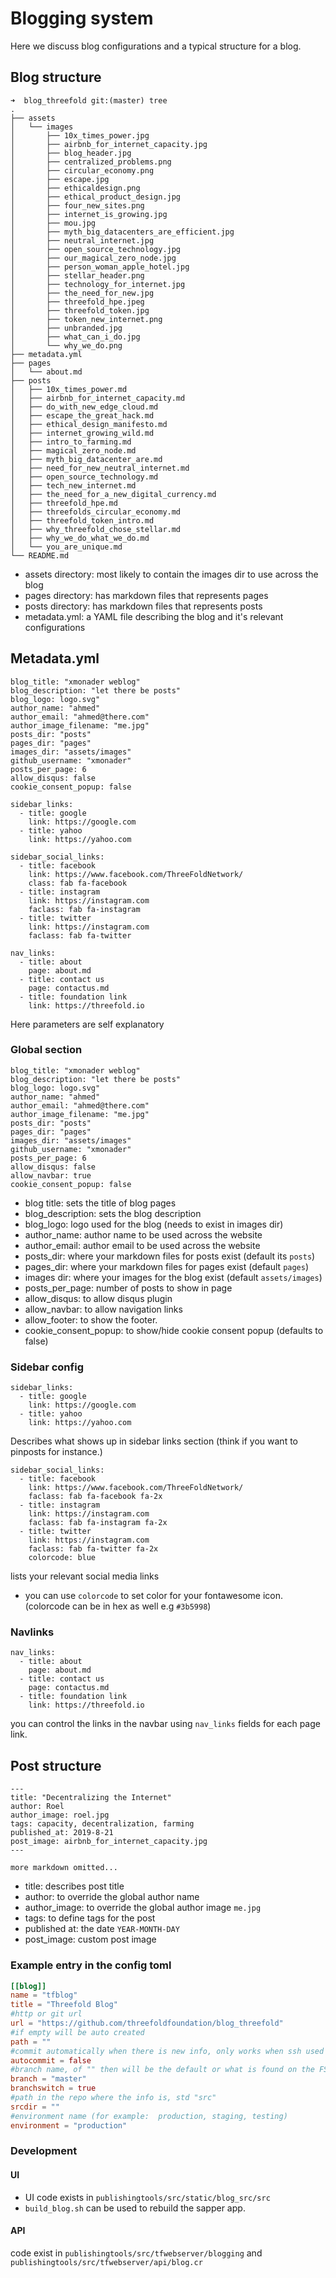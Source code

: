 # Blogging system

Here we discuss blog configurations and a typical structure for a blog.

## Blog structure

```
➜  blog_threefold git:(master) tree
.
├── assets
│   └── images
│       ├── 10x_times_power.jpg
│       ├── airbnb_for_internet_capacity.jpg
│       ├── blog_header.jpg
│       ├── centralized_problems.png
│       ├── circular_economy.png
│       ├── escape.jpg
│       ├── ethicaldesign.png
│       ├── ethical_product_design.jpg
│       ├── four_new_sites.png
│       ├── internet_is_growing.jpg
│       ├── mou.jpg
│       ├── myth_big_datacenters_are_efficient.jpg
│       ├── neutral_internet.jpg
│       ├── open_source_technology.jpg
│       ├── our_magical_zero_node.jpg
│       ├── person_woman_apple_hotel.jpg
│       ├── stellar_header.png
│       ├── technology_for_internet.jpg
│       ├── the_need_for_new.jpg
│       ├── threefold_hpe.jpeg
│       ├── threefold_token.jpg
│       ├── token_new_internet.png
│       ├── unbranded.jpg
│       ├── what_can_i_do.jpg
│       └── why_we_do.png
├── metadata.yml
├── pages
│   └── about.md
├── posts
│   ├── 10x_times_power.md
│   ├── airbnb_for_internet_capacity.md
│   ├── do_with_new_edge_cloud.md
│   ├── escape_the_great_hack.md
│   ├── ethical_design_manifesto.md
│   ├── internet_growing_wild.md
│   ├── intro_to_farming.md
│   ├── magical_zero_node.md
│   ├── myth_big_datacenter_are.md
│   ├── need_for_new_neutral_internet.md
│   ├── open_source_technology.md
│   ├── tech_new_internet.md
│   ├── the_need_for_a_new_digital_currency.md
│   ├── threefold_hpe.md
│   ├── threefolds_circular_economy.md
│   ├── threefold_token_intro.md
│   ├── why_threefold_chose_stellar.md
│   ├── why_we_do_what_we_do.md
│   └── you_are_unique.md
└── README.md

```

- assets directory: most likely to contain the images dir to use across the blog
- pages directory: has markdown files that represents pages
- posts directory: has markdown files that represents posts
- metadata.yml: a YAML file describing the blog and it's relevant configurations


## Metadata.yml

```
blog_title: "xmonader weblog"
blog_description: "let there be posts"
blog_logo: logo.svg"
author_name: "ahmed"
author_email: "ahmed@there.com"
author_image_filename: "me.jpg"
posts_dir: "posts"
pages_dir: "pages"
images_dir: "assets/images"
github_username: "xmonader"
posts_per_page: 6
allow_disqus: false
cookie_consent_popup: false

sidebar_links:
  - title: google
    link: https://google.com
  - title: yahoo
    link: https://yahoo.com

sidebar_social_links:
  - title: facebook
    link: https://www.facebook.com/ThreeFoldNetwork/
    class: fab fa-facebook
  - title: instagram
    link: https://instagram.com
    faclass: fab fa-instagram
  - title: twitter
    link: https://instagram.com
    faclass: fab fa-twitter

nav_links:
  - title: about
    page: about.md
  - title: contact us
    page: contactus.md
  - title: foundation link
    link: https://threefold.io

```
Here parameters are self explanatory

### Global section
```
blog_title: "xmonader weblog"
blog_description: "let there be posts"
blog_logo: logo.svg"
author_name: "ahmed"
author_email: "ahmed@there.com"
author_image_filename: "me.jpg"
posts_dir: "posts"
pages_dir: "pages"
images_dir: "assets/images"
github_username: "xmonader"
posts_per_page: 6
allow_disqus: false
allow_navbar: true
cookie_consent_popup: false

```
- blog title: sets the title of blog pages
- blog_description: sets the blog description
- blog_logo: logo used for the blog (needs to exist in images dir)
- author_name: author name to be used across the website
- author_email: author email to be used across the website
- posts_dir: where your markdown files for posts exist (default its `posts`)
- pages_dir: where your markdown files for pages exist (default `pages`)
- images dir: where your images for the blog exist (default `assets/images`)
- posts_per_page: number of posts to show in page
- allow_disqus: to allow disqus plugin
- allow_navbar: to allow navigation links
- allow_footer: to show the footer.
- cookie_consent_popup: to show/hide cookie consent popup (defaults to false)


### Sidebar config

```
sidebar_links:
  - title: google
    link: https://google.com
  - title: yahoo
    link: https://yahoo.com
```

Describes what shows up in sidebar links section (think if you want to pinposts for instance.)


```
sidebar_social_links:
  - title: facebook
    link: https://www.facebook.com/ThreeFoldNetwork/
    faclass: fab fa-facebook fa-2x
  - title: instagram
    link: https://instagram.com
    faclass: fab fa-instagram fa-2x
  - title: twitter
    link: https://instagram.com
    faclass: fab fa-twitter fa-2x
    colorcode: blue

```
lists your relevant social media links
- you can use `colorcode` to set color for your fontawesome icon. (colorcode can be in hex as well e.g `#3b5998`)


### Navlinks

```
nav_links:
  - title: about
    page: about.md
  - title: contact us
    page: contactus.md
  - title: foundation link
    link: https://threefold.io

```
you can control the links in the navbar using `nav_links` fields for each page link.

## Post structure

```
---
title: "Decentralizing the Internet"
author: Roel
author_image: roel.jpg
tags: capacity, decentralization, farming
published_at: 2019-8-21
post_image: airbnb_for_internet_capacity.jpg
---

more markdown omitted...

```
- title: describes post title
- author: to override the global author name
- author_image: to override the global author image `me.jpg`
- tags: to define tags for the post
- published at: the date `YEAR-MONTH-DAY`
- post_image: custom post image


### Example entry in the config toml

```toml
[[blog]]
name = "tfblog"
title = "Threefold Blog"
#http or git url
url = "https://github.com/threefoldfoundation/blog_threefold"
#if empty will be auto created
path = ""
#commit automatically when there is new info, only works when ssh used
autocommit = false
#branch name, of "" then will be the default or what is found on the FS
branch = "master"
branchswitch = true
#path in the repo where the info is, std "src"
srcdir = ""
#environment name (for example:  production, staging, testing)
environment = "production"
```




### Development


#### UI
- UI code exists in `publishingtools/src/static/blog_src/src`
- `build_blog.sh` can be used to rebuild the sapper app.



#### API

code exist in `publishingtools/src/tfwebserver/blogging` and `publishingtools/src/tfwebserver/api/blog.cr`


